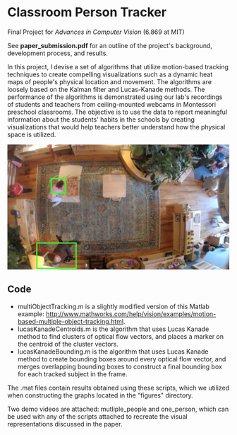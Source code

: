 # Classroom Person Tracker
Final Project for *Advances in Computer Vision* (6.869 at MIT)

See **paper_submission.pdf** for an outline of the project's background, development process, and results.

In this project, I devise a set of algorithms that utilize motion-based tracking techniques to create compelling visualizations such as a dynamic heat maps of people's physical location and movement. The algorithms are loosely based on the Kalman filter and Lucas-Kanade methods. The performance of the algorithms is demonstrated using our lab's recordings of students and teachers from ceiling-mounted webcams in Montessori preschool classrooms. The objective is to use the data to report meaningful information about the students' habits in the schools by creating visualizations that would help teachers better understand how the physical space is utilized.

<div style="text-align:center" align="center"><img src="figures/im3.png" width="550"></div>

## Code

* multiObjectTracking.m is a slightly modified version of this Matlab example: http://www.mathworks.com/help/vision/examples/motion-based-multiple-object-tracking.html. 
* lucasKanadeCentroids.m is the algorithm that uses Lucas Kanade method to find clusters of optical flow vectors, and places a marker on the centroid of the cluster vectors.
* lucasKanadeBounding.m is the algorithm that uses Lucas Kanade method to create bounding boxes around every optical flow vector, and merges overlapping bounding boxes to construct a final bounding box for each tracked subject in the frame.

The .mat files contain results obtained using these scripts, which we utilized when constructing the graphs located in the "figures" directory.

Two demo videos are attached: mutliple_people and one_person, which can be used with any of the scripts attached to recreate the visual representations discussed in the paper.
